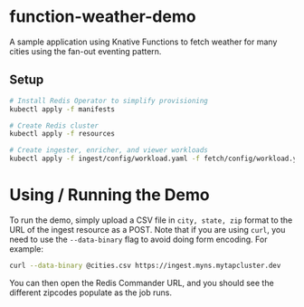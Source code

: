 # function-weather-demo
A sample application using Knative Functions to fetch weather for many cities using the fan-out eventing pattern.

## Setup

```bash
# Install Redis Operator to simplify provisioning
kubectl apply -f manifests

# Create Redis cluster
kubectl apply -f resources

# Create ingester, enricher, and viewer workloads
kubectl apply -f ingest/config/workload.yaml -f fetch/config/workload.yaml -f redis-view/workload.yaml
```

# Using / Running the Demo

To run the demo, simply upload a CSV file in `city, state, zip` format to the
URL of the ingest resource as a POST.  Note that if you are using `curl`, you
need to use the `--data-binary` flag to avoid doing form encoding.  For example:

```bash
curl --data-binary @cities.csv https://ingest.myns.mytapcluster.dev
```

You can then open the Redis Commander URL, and you should see the different
zipcodes populate as the job runs.
